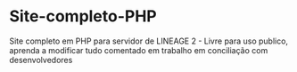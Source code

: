# Site-completo-PHP

Site completo em PHP para servidor de LINEAGE 2 -  Livre para uso publico, aprenda a modificar tudo comentado em trabalho em conciliação com desenvolvedores
